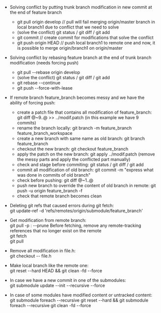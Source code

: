 * Solving conflict by putting trunk branch modification in new commit at the end of feature branch 
	* git pull origin develop   // pull will fail merging origin/master branch in local branch1 due to conflict that we need to solve
	* (solve the conflict) git status / git diff / git add
	* git commit   // create commit for modifications that solve the conflict
	* git push origin HEAD   // push local branch1 to remote one and now, it is possible to merge origin/branch1 on origin/master


* Solving conflict by rebasing feature branch at the end of trunk branch modification (needs forcing push)   
	* git pull --rebase origin develop
	* (solve the conflict) git status / git diff / git add
	* git rebase --continue
	* git push --force-with-lease

* If remote branch feature_branch becomes messy and we have the ability of forcing push:
	* create a patch file that contains all modification of feature_branch: git diff @~9..@ >> ../modif.patch (in this example we have 9 commits)
	* rename the branch locally: git branch -m feature_branch feature_branch_workspace
	* create a new branch with same name as old branch: git branch feature_branch
	* checkout the new branch: git checkout feature_branch
	* apply the patch on the new branch: git apply ../modif.patch (remove the messy parts and apply the conflicted part manually)
	* check and stage before commiting: git status / git diff / git add
	* commit all modification of old branch: git commit -m "express what was done in commits of old branch"
	* check before pushing: git diff @~1..@
	* push new branch to override the content of old branch in remote: git push -u origin feature_branch -f
	* check that remote branch becomes clean

* Deleting git refs that caused errors during git fetch:  
	git update-ref -d  'refs/remotes/origin/submodule/feature_branch'
	
* Get modification from remote branch:  
	git pull -p  : --prune Before fetching, remove any remote-tracking references that no longer exist on the remote  
	git fetch  
	git pull  

* Remove all modification in file.h:  
	git checkout -- file.h   

* Make local branch like the remote one:  
	git reset --hard HEAD && git clean -fd --force  

* In case we have a new commit in one of the submodules:  
	git submodule update --init --recursive --force  
	
* In case of some modules have modified content or untracked content:  
	git submodule foreach --recursive git reset --hard && git submodule foreach --recursive git clean -fd --force
